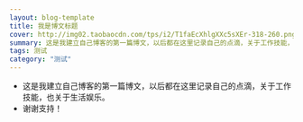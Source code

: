 ```yaml
---
layout: blog-template
title: 我是博文标题
cover: http://img02.taobaocdn.com/tps/i2/T1faEcXhlgXXc5sXEr-318-260.png
summary: 这是我建立自己博客的第一篇博文，以后都在这里记录自己的点滴，关于工作技能，也关于生活娱乐。
tags: 测试
category: "测试"
---
```


- 这是我建立自己博客的第一篇博文，以后都在这里记录自己的点滴，关于工作技能，也关于生活娱乐。
- 谢谢支持！
